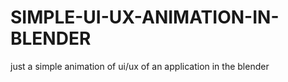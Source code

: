 # SIMPLE-UI-UX-ANIMATION-IN-BLENDER
just a simple animation of ui/ux of an application in the blender 
